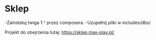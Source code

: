 # Sklep

-Zainstaluj twiga 1.^ przez composera.
-Uzupełnij pliki w includes/dbs/


Projekt do obejrzenia tutaj: https://sklep.max-play.pl/
